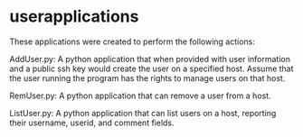 # userapplications
These applications were created to perform the following actions:

AddUser.py: A python application that when provided with user information and a public ssh key would create the user on a specified host. Assume that the user running the program has the rights to manage users on that host.

RemUser.py: A python application that can remove a user from a host.

ListUser.py: A python application that can list users on a host, reporting their username, userid, and comment fields.
